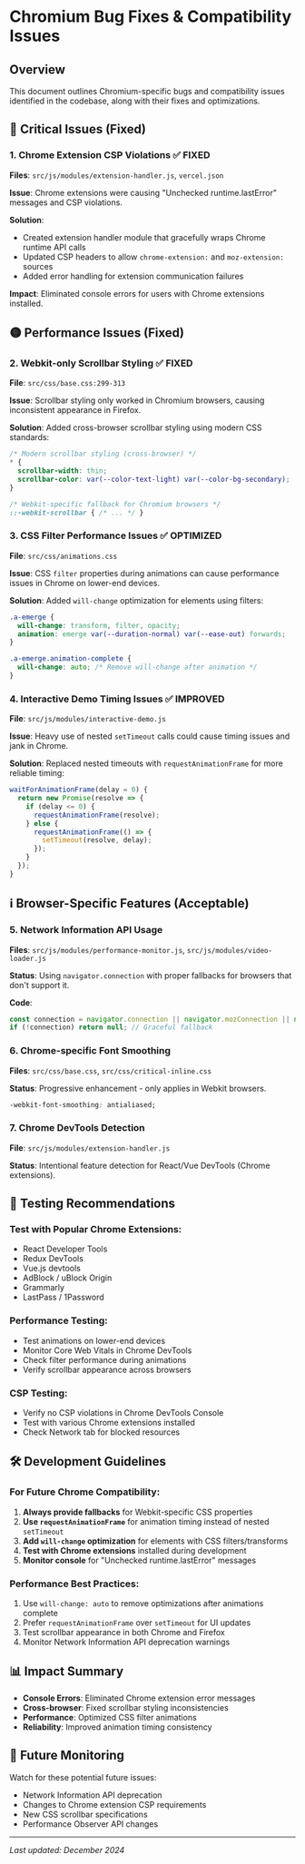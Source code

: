 # Chromium Bug Fixes & Compatibility Issues

## Overview
This document outlines Chromium-specific bugs and compatibility issues identified in the codebase, along with their fixes and optimizations.

## 🔴 Critical Issues (Fixed)

### 1. Chrome Extension CSP Violations ✅ FIXED
**Files**: `src/js/modules/extension-handler.js`, `vercel.json`

**Issue**: Chrome extensions were causing "Unchecked runtime.lastError" messages and CSP violations.

**Solution**: 
- Created extension handler module that gracefully wraps Chrome runtime API calls
- Updated CSP headers to allow `chrome-extension:` and `moz-extension:` sources
- Added error handling for extension communication failures

**Impact**: Eliminated console errors for users with Chrome extensions installed.

## 🟡 Performance Issues (Fixed)

### 2. Webkit-only Scrollbar Styling ✅ FIXED
**File**: `src/css/base.css:299-313`

**Issue**: Scrollbar styling only worked in Chromium browsers, causing inconsistent appearance in Firefox.

**Solution**: Added cross-browser scrollbar styling using modern CSS standards:
```css
/* Modern scrollbar styling (cross-browser) */
* {
  scrollbar-width: thin;
  scrollbar-color: var(--color-text-light) var(--color-bg-secondary);
}

/* Webkit-specific fallback for Chromium browsers */
::-webkit-scrollbar { /* ... */ }
```

### 3. CSS Filter Performance Issues ✅ OPTIMIZED
**File**: `src/css/animations.css`

**Issue**: CSS `filter` properties during animations can cause performance issues in Chrome on lower-end devices.

**Solution**: Added `will-change` optimization for elements using filters:
```css
.a-emerge {
  will-change: transform, filter, opacity;
  animation: emerge var(--duration-normal) var(--ease-out) forwards;
}

.a-emerge.animation-complete {
  will-change: auto; /* Remove will-change after animation */
}
```

### 4. Interactive Demo Timing Issues ✅ IMPROVED
**File**: `src/js/modules/interactive-demo.js`

**Issue**: Heavy use of nested `setTimeout` calls could cause timing issues and jank in Chrome.

**Solution**: Replaced nested timeouts with `requestAnimationFrame` for more reliable timing:
```javascript
waitForAnimationFrame(delay = 0) {
  return new Promise(resolve => {
    if (delay <= 0) {
      requestAnimationFrame(resolve);
    } else {
      requestAnimationFrame(() => {
        setTimeout(resolve, delay);
      });
    }
  });
}
```

## ℹ️ Browser-Specific Features (Acceptable)

### 5. Network Information API Usage
**Files**: `src/js/modules/performance-monitor.js`, `src/js/modules/video-loader.js`

**Status**: Using `navigator.connection` with proper fallbacks for browsers that don't support it.

**Code**:
```javascript
const connection = navigator.connection || navigator.mozConnection || navigator.webkitConnection;
if (!connection) return null; // Graceful fallback
```

### 6. Chrome-specific Font Smoothing
**Files**: `src/css/base.css`, `src/css/critical-inline.css`

**Status**: Progressive enhancement - only applies in Webkit browsers.
```css
-webkit-font-smoothing: antialiased;
```

### 7. Chrome DevTools Detection
**File**: `src/js/modules/extension-handler.js`

**Status**: Intentional feature detection for React/Vue DevTools (Chrome extensions).

## 🧪 Testing Recommendations

### Test with Popular Chrome Extensions:
- React Developer Tools
- Redux DevTools  
- Vue.js devtools
- AdBlock / uBlock Origin
- Grammarly
- LastPass / 1Password

### Performance Testing:
- Test animations on lower-end devices
- Monitor Core Web Vitals in Chrome DevTools
- Check filter performance during animations
- Verify scrollbar appearance across browsers

### CSP Testing:
- Verify no CSP violations in Chrome DevTools Console
- Test with various Chrome extensions installed
- Check Network tab for blocked resources

## 🛠️ Development Guidelines

### For Future Chrome Compatibility:

1. **Always provide fallbacks** for Webkit-specific CSS properties
2. **Use `requestAnimationFrame`** for animation timing instead of nested `setTimeout`
3. **Add `will-change` optimization** for elements with CSS filters/transforms
4. **Test with Chrome extensions** installed during development
5. **Monitor console** for "Unchecked runtime.lastError" messages

### Performance Best Practices:

1. Use `will-change: auto` to remove optimizations after animations complete
2. Prefer `requestAnimationFrame` over `setTimeout` for UI updates
3. Test scrollbar appearance in both Chrome and Firefox
4. Monitor Network Information API deprecation warnings

## 📊 Impact Summary

- **Console Errors**: Eliminated Chrome extension error messages
- **Cross-browser**: Fixed scrollbar styling inconsistencies
- **Performance**: Optimized CSS filter animations
- **Reliability**: Improved animation timing consistency

## 🔮 Future Monitoring

Watch for these potential future issues:
- Network Information API deprecation
- Changes to Chrome extension CSP requirements  
- New CSS scrollbar specifications
- Performance Observer API changes

---

*Last updated: December 2024* 